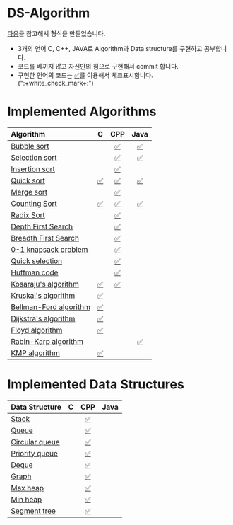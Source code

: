 # DS-Algorithm

[다음](https://github.com/baeharam/algos)을 참고해서 형식을 만들었습니다.

* 3개의 언어 C, C++, JAVA로 Algorithm과 Data structure를 구현하고 공부합니다.
* 코드를 베끼지 않고 자신만의 힘으로 구현해서 commit 합니다.
* 구현한 언어의 코드는 [:white_check_mark:]()를 이용해서 체크표시합니다. (":+white_check_mark+:")

# Implemented Algorithms


| Algorithm                                                    |                              C                               |                             CPP                              |                             Java                             |
| :----------------------------------------------------------- | :----------------------------------------------------------: | :----------------------------------------------------------: | :----------------------------------------------------------: |
| [Bubble sort](http://sexycoder.tistory.com/83?category=726692) |                                                              | [✅](https://github.com/baeharam/DS-Algorithm/blob/master/Bubble%20sort/Bubble%20sort.cpp) | [:white_check_mark:](https://github.com/baeharam/DS-Algorithm/blob/master/Bubble%20sort/Bubble%20sort.java) |
| [Selection sort](http://sexycoder.tistory.com/47?category=726692) |                                                              | [✅](https://github.com/baeharam/DS-Algorithm/blob/master/Selection%20sort/Selection%20sort.cpp) | [:white_check_mark:](https://github.com/baeharam/DS-Algorithm/blob/master/Selection%20sort/Selection%20sort.java) |
| [Insertion sort](http://sexycoder.tistory.com/75?category=726692) |                                                              | [✅](https://github.com/baeharam/DS-Algorithm/blob/master/Insertion%20sort/Insertion%20sort.cpp) |                                                              |
| [Quick sort](http://sexycoder.tistory.com/30?category=726692) | [:white_check_mark:](https://github.com/baeharam/DS-Algorithm/blob/master/Quick%20sort/Quick%20sort.c) | [✅](https://github.com/baeharam/DS-Algorithm/blob/master/Quick%20sort/Quick%20sort.cpp) | [:white_check_mark:](https://github.com/baeharam/DS-Algorithm/blob/master/Quick%20sort/Quick%20sort.java) |
| [Merge sort](http://sexycoder.tistory.com/73?category=726692) |                                                              | [✅](https://github.com/baeharam/DS-Algorithm/blob/master/Merge%20sort/Merge%20sort.cpp) |                                                              |
| [Counting Sort](http://sexycoder.tistory.com/31?category=726692) | [:white_check_mark:](https://github.com/baeharam/DS-Algorithm/blob/master/Counting%20sort/Counting%20sort.c) | [✅](https://github.com/baeharam/DS-Algorithm/blob/master/Counting%20sort/Counting%20sort.cpp) | [:white_check_mark:](https://github.com/baeharam/DS-Algorithm/blob/master/Counting%20sort/Counting%20sort.java) |
| [Radix Sort](http://sexycoder.tistory.com/74?category=726692) |                                                              | [✅](https://github.com/baeharam/DS-Algorithm/blob/master/Radix%20sort/Radix%20sort.cpp) |                                                              |
| [Depth First Search](https://github.com/baeharam/TIL/blob/master/Algorithm%20PS/BFS%2CDFS.md) |                                                              | [✅](https://github.com/baeharam/DS-Algorithm/blob/master/Depth%20First%20Search/DFS(Depth%20First%20Search).cpp) |                                                              |
| [Breadth First Search](https://github.com/baeharam/TIL/blob/master/Algorithm%20PS/BFS%2CDFS.md) |                                                              | [✅](https://github.com/baeharam/DS-Algorithm/blob/master/Breadth%20First%20Search/BFS(Breath%20First%20Search).cpp) |                                                              |
| [0-1 knapsack problem](https://github.com/baeharam/TIL/blob/master/Algorithm%20PS/Knapsack%20Problem.md) |                                                              | [✅](https://github.com/baeharam/DS-Algorithm/blob/master/0-1%20knapsack%20problem/0-1%20knapsackproblem.cpp) |                                                              |
| [Quick selection](http://sexycoder.tistory.com/101)          |                                                              | [✅](https://github.com/baeharam/DS-Algorithm/blob/master/Quick%20selection/Quick%20Selection.cpp) |                                                              |
| [Huffman code](https://www.geeksforgeeks.org/greedy-algorithms-set-3-huffman-coding/) |                                                              | [✅](https://github.com/baeharam/DS-Algorithm/blob/master/Huffman%20code/Huffman%20code.cpp) |                                                              |
| [Kosaraju's algorithm](https://blog.qwaz.io/problem-solving/scc%EC%99%80-2-sat) | [:white_check_mark:](https://github.com/baeharam/DS-Algorithm/blob/master/Kosaraju's%20algorithm/Kosaraju's%20algorithm.c) | [:white_check_mark:](https://github.com/baeharam/PS/blob/master/DFS%26BFS/2150%EB%B2%88(Strongly%20Connected%20Component).cpp) |                                                              |
| [Kruskal's algorithm](https://ko.wikipedia.org/wiki/%ED%81%AC%EB%9F%AC%EC%8A%A4%EC%BB%AC_%EC%95%8C%EA%B3%A0%EB%A6%AC%EC%A6%98) | [:white_check_mark:](https://github.com/baeharam/DS-Algorithm/blob/master/Kruskal's%20algorithm/Kruskal's%20algorithm.c) |                                                              |                                                              |
| [Bellman-Ford algorithm](https://github.com/baeharam/TIL/blob/master/Algorithm%2CDS/Algorithms/Bellman-Ford%20Algorithm.pdf) | [:white_check_mark:](https://github.com/baeharam/DS-Algorithm/blob/master/Bellman-Ford%20algorithm/Bellman-Ford%20algorithm.c) |                                                              |                                                              |
| [Dijkstra's algorithm](https://ko.wikipedia.org/wiki/%EB%8D%B0%EC%9D%B4%ED%81%AC%EC%8A%A4%ED%8A%B8%EB%9D%BC_%EC%95%8C%EA%B3%A0%EB%A6%AC%EC%A6%98) | [:white_check_mark:](https://github.com/baeharam/DS-Algorithm/blob/master/Dijkstra%20algorithm/Dijkstra%20algorithm.c) |                                                              |                                                              |
| [Floyd algorithm](https://github.com/baeharam/TIL/blob/master/Algorithm%2CDS/Algorithms/Floyd%20Algorithm.md) | [:white_check_mark:](https://github.com/baeharam/DS-Algorithm/blob/master/Floyd%20algorithm/Floyd.c) |                                                              |                                                              |
| [Rabin-Karp algorithm](https://blog.naver.com/PostView.nhn?blogId=kks227&logNo=220927272165&proxyReferer=https%3A%2F%2Fwww.google.co.kr%2F) |                                                              |                                                              | [:white_check_mark:](https://github.com/baeharam/DS-Algorithm/blob/master/Rabin-Karp%20algorithm/RabinKarp.java) |
| [KMP algorithm](https://blog.naver.com/ndb796/221240660061)  | [:white_check_mark:](https://github.com/baeharam/DS-Algorithm/blob/master/KMP%20algorithm/KMP.c) |                                                              |                                                              |



# Implemented Data Structures

| Data Structure                                               |  C   |                             CPP                              | Java |
| :----------------------------------------------------------- | :--: | :----------------------------------------------------------: | :--: |
| [Stack](http://sexycoder.tistory.com/52?category=726886)     |      | [:white_check_mark:](https://github.com/baeharam/DS-Algorithm/blob/master/Stack/Stack(Linked%20lsit).cpp) |      |
| [Queue](http://sexycoder.tistory.com/57?category=726886)     |      | [:white_check_mark:](https://github.com/baeharam/DS-Algorithm/blob/master/Queue/Queue(Linked%20list).cpp) |      |
| [Circular queue](http://sexycoder.tistory.com/57?category=726886) |      | [:white_check_mark:](https://github.com/baeharam/DS-Algorithm/blob/master/Circular%20queue/Circular%20queue(Array).cpp) |      |
| [Priority queue](http://sexycoder.tistory.com/84?category=726886) |      | [:white_check_mark:](https://github.com/baeharam/DS-Algorithm/blob/master/Priority%20queue/Priority%20queue(Linked%20list).cpp) |      |
| [Deque](http://sexycoder.tistory.com/85?category=726886)     |      | [:white_check_mark:](https://github.com/baeharam/DS-Algorithm/blob/master/Deque/Deque.cpp) |      |
| [Graph](http://sexycoder.tistory.com/77?category=729869)     |      | [:white_check_mark:](https://github.com/baeharam/DS-Algorithm/tree/master/Graph%20representation) |      |
| [Max heap](https://www.geeksforgeeks.org/binary-heap/)       |      | [:white_check_mark:](https://github.com/baeharam/DS-Algorithm/blob/master/Heap/MaxHeap.cpp) |      |
| [Min heap](https://www.geeksforgeeks.org/binary-heap/)       |      | [:white_check_mark:](https://github.com/baeharam/DS-Algorithm/blob/master/Heap/MinHeap.cpp) |      |
| [Segment tree](https://www.acmicpc.net/blog/view/9)          |      | [:white_check_mark:](https://github.com/baeharam/DS-Algorithm/blob/master/Segment%20tree/Segment%20Tree.cpp) |      |

